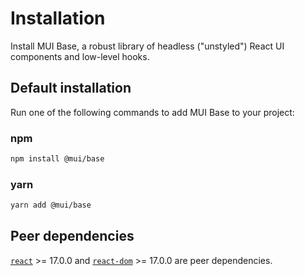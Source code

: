 # Installation

<p class="description">Install MUI Base, a robust library of headless ("unstyled") React UI components and low-level hooks.</p>

## Default installation

Run one of the following commands to add MUI Base to your project:

### npm

```sh
npm install @mui/base
```

### yarn

```sh
yarn add @mui/base
```
## Peer dependencies

<!-- #react-peer-version -->

[`react`](https://www.npmjs.com/package/react) >= 17.0.0 and [`react-dom`](https://www.npmjs.com/package/react-dom) >= 17.0.0 are peer dependencies.